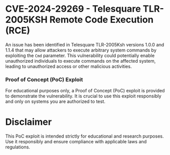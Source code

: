 # CVE-2024-29269 - Telesquare TLR-2005KSH Remote Code Execution (RCE)

An issue has been identified in Telesquare TLR-2005Ksh versions 1.0.0 and 1.1.4 that may allow attackers to execute arbitrary system commands by exploiting the `Cmd` parameter. This vulnerability could potentially enable unauthorized individuals to execute commands on the affected system, leading to unauthorized access or other malicious activities.

### Proof of Concept (PoC) Exploit

For educational purposes only, a Proof of Concept (PoC) exploit is provided to demonstrate the vulnerability. It is crucial to use this exploit responsibly and only on systems you are authorized to test.

# Disclaimer

This PoC exploit is intended strictly for educational and research purposes. Use it responsibly and ensure compliance with applicable laws and regulations.
